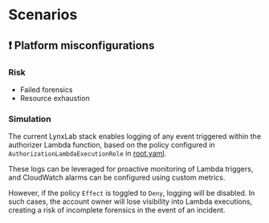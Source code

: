 # Scenarios

## :heavy_exclamation_mark: Platform misconfigurations

### Risk
- Failed forensics
- Resource exhaustion

### Simulation

The current LynxLab stack enables logging of any event triggered within the authorizer Lambda function, based on the policy configured in `AuthorizationLambdaExecutionRole` in [root.yaml](root.yaml?plain=1#L104).

These logs can be leveraged for proactive monitoring of Lambda triggers, and CloudWatch alarms can be configured using custom metrics.

However, if the policy `Effect` is toggled to `Deny`, logging will be disabled. In such cases, the account owner will lose visibility into Lambda executions, creating a risk of incomplete forensics in the event of an incident.
